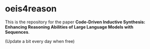 # oeis4reason
This is the repository for the paper **Code-Driven Inductive Synthesis: Enhancing Reasoning Abilities of Large Language Models with Sequences**.

(Update a bit every day when free)
